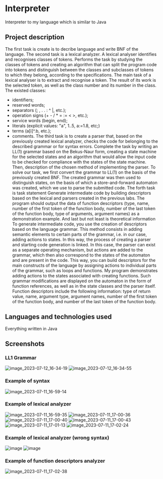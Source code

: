 # Interpreter
Interpreter to my language which is similar to Java

## Project description
The first task is create is to decribe language and write BNF of the language.
The second task is a lexical analyzer. A lexical analyser identifies and recognises classes of tokens. Performs the task by studying the classes of tokens and creating an algorithm that can split the program code into tokens and distinguish between the classes and subclasses of tokens to which they belong, according to the specifications. 
The main task of a lexical analyser is to extract and recognise a token. The result of its work is the selected token, as well as the class number and its number in the class. 
The existed classes: 
- identifiers; 
- reserved words; 
- separators (; , . . : ^ |, etc.); 
- operation signs (+ - / * = := < >, etc.); 
- service words (begin, end); 
- literals (explicit values: "a", 1..5, a:=1.8, etc;)
- terms (a[i]^.b, etc.);
- comments.
The third task is to create a parser that, based on the previously created lexical analyzer, checks the code for belonging to the described grammar or for syntax errors. Complete the task by writing an LL(1) grammar based on the Bekus-Naur form, creating a state machine for the selected states and an algorithm that would allow the input code to be checked for compliance with the states of the state machine.  
Then, description of the chosen method of implementing the parser.
To solve our task, we first convert the grammar to LL(1) on the basis of the previously created BNF. The created grammar was then used to distinguish states, on the basis of which a store-and-forward automaton was created, which we use to parse the submitted code.
The forth task is task statement
Generate intermediate code by building descriptors based on the lexical and parsers created in the previous labs. The program should output the data of function descriptors (type, name, number of the first token of the function body, number of the last token of the function body, type of arguments, argument names) as a demonstration example. 
And last but not least is	theoretical information
To generate intermediate code, you use the creation of descriptors based on the language grammar. This method consists in adding semantic elements to certain parts of the grammar, i.e. in our case, adding actions to states. In this way, the process of creating a parser and starting code generation is linked. In this case, the parser can exist as a separate operating mechanism, but actions are added to the grammar, which then also correspond to the states of the automaton and are present in the code. This way, you can build descriptors for the main constructs of the language by assigning actions to individual parts of the grammar, such as loops and functions. 
My program demonstrates adding actions to the states associated with creating functions. Such grammar modifications are displayed on the automaton in the form of function references, as well as in the state classes and the parser itself. Function descriptors include the following information: type of return value, name, argument type, argument names, number of the first token of the function body, and number of the last token of the function body.

## Languages and technologies used
Everything written in Java

## Screenshots
### LL1 Grammar
![image_2023-07-12_16-34-19](https://github.com/VladYermakov02/interpreter/assets/129091482/fe621f8d-3ab3-4068-a700-344f8cc00764)
![image_2023-07-12_16-34-55](https://github.com/VladYermakov02/interpreter/assets/129091482/9ad1f83a-d660-4d30-abc7-be26ea5b965c)
### Example of syntax
![image_2023-07-11_16-59-14](https://github.com/VladYermakov02/interpreter/assets/129091482/d3e3b311-1931-40eb-8ca9-96661bd255de)
### Example of lexical analyzer
![image_2023-07-11_16-59-35](https://github.com/VladYermakov02/interpreter/assets/129091482/93add103-e3bd-4908-b6a8-e2438c32be66)
![image_2023-07-11_17-00-36](https://github.com/VladYermakov02/interpreter/assets/129091482/94944b1b-bd4a-48be-9326-a398cc16de46)
![image_2023-07-11_17-00-40](https://github.com/VladYermakov02/interpreter/assets/129091482/4e6d93d9-fc5f-4553-9a5a-54c2dcd45863)
![image_2023-07-11_17-00-43](https://github.com/VladYermakov02/interpreter/assets/129091482/9b6a4aee-3654-476c-99c2-0b456a6cf56e)
![image_2023-07-11_17-01-13](https://github.com/VladYermakov02/interpreter/assets/129091482/7b2f36c9-d867-46fc-87c5-9992ced84825)
![image_2023-07-11_17-02-24](https://github.com/VladYermakov02/interpreter/assets/129091482/b9b3ed4c-a6af-40b0-b424-0443114c8ff0)
### Example of lexical analyzer (wrong syntax)
![image](https://github.com/VladYermakov02/interpreter/assets/129091482/0e2865c0-2952-41db-8be1-b92ae8c8b4f8)
![image](https://github.com/VladYermakov02/interpreter/assets/129091482/8168cf81-8a23-45d4-b31b-6f115070eb68)
### Example of function descriptors analyzer
![image_2023-07-11_17-02-38](https://github.com/VladYermakov02/interpreter/assets/129091482/0674a21f-2261-434c-8c79-cba7fe3c686f)
